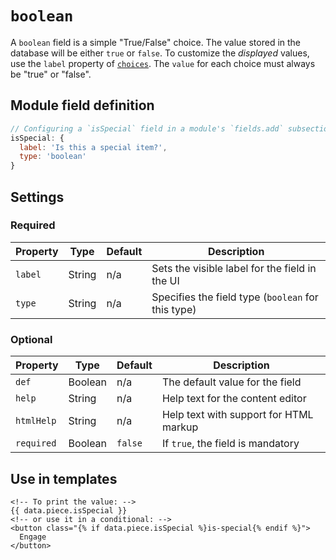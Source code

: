 # `boolean`

A `boolean` field is a simple "True/False" choice. The value stored in the database will be either `true` or `false`. To customize the _displayed_ values, use the `label` property of [`choices`](/reference/field-types/field-properties/choices.md). The `value` for each choice must always be "true" or "false".

## Module field definition

```javascript
// Configuring a `isSpecial` field in a module's `fields.add` subsection:
isSpecial: {
  label: 'Is this a special item?',
  type: 'boolean'
}
```

## Settings

### Required

|  Property | Type   | Default | Description |
|-----------|-----------|-----------|-----------|
|`label` | String | n/a | Sets the visible label for the field in the UI |
|`type` | String | n/a | Specifies the field type (`boolean` for this type) |

### Optional

|  Property | Type   | Default | Description |
|-----------|-----------|-----------|-----------|
|`def` | Boolean | n/a | The default value for the field |
|`help` | String | n/a | Help text for the content editor |
|`htmlHelp` | String | n/a | Help text with support for HTML markup | universal |
|`required` | Boolean | `false` | If `true`, the field is mandatory |

<!-- TODO: The following settings are likely to return, but are not yet implemented. -->
<!-- |[choices](/reference/field-types/field-properties/choices.md) | `array` |  | An array of choices the user can select from. Each must be an object with value and label properties. |  [**showFields**](/reference/field-types/field-properties/choices.md#showfields) | -->
<!-- |contextual | Boolean | false | If `true`, it will prevent the field from appearing in the editor modal | -->
<!-- |mandatory | String |  | If set, the string is displayed if the user does not set the field to the `true` choice. This can be used for required confirmation fields. | | -->
<!-- |readOnly | Boolean | false | If `true`, prevents the user from editing the field value | -->

## Use in templates

```django
<!-- To print the value: -->
{{ data.piece.isSpecial }}
<!-- or use it in a conditional: -->
<button class="{% if data.piece.isSpecial %}is-special{% endif %}">
  Engage
</button>
```